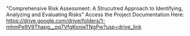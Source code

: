 "Comprehensive Risk Assessment: A Strucutred Approach to Identifying, Analyzing and Evaluating Risks"
Access the Project Documentation Here: https://drive.google.com/drive/folders/1-mhmPe9V9Thapg__oq7VfgKonieTNgPw?usp=drive_link
